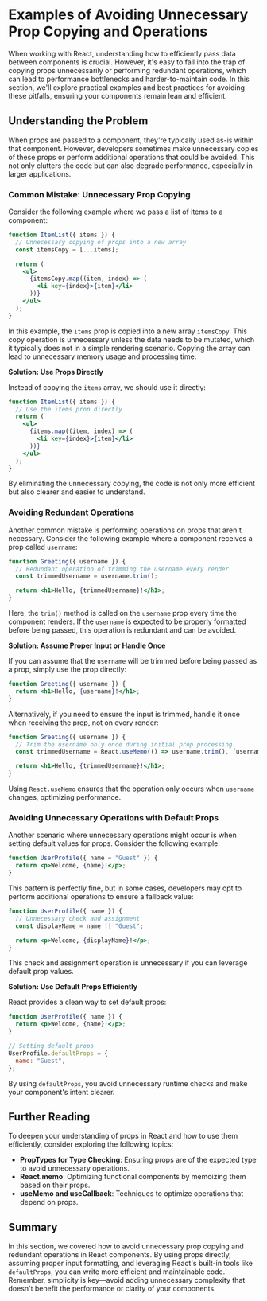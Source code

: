 # Examples of Avoiding Unnecessary Prop Copying and Operations

When working with React, understanding how to efficiently pass data between components is crucial. However, it's easy to fall into the trap of copying props unnecessarily or performing redundant operations, which can lead to performance bottlenecks and harder-to-maintain code. In this section, we'll explore practical examples and best practices for avoiding these pitfalls, ensuring your components remain lean and efficient.

## Understanding the Problem

When props are passed to a component, they're typically used as-is within that component. However, developers sometimes make unnecessary copies of these props or perform additional operations that could be avoided. This not only clutters the code but can also degrade performance, especially in larger applications.

### Common Mistake: Unnecessary Prop Copying

Consider the following example where we pass a list of items to a component:

```jsx
function ItemList({ items }) {
  // Unnecessary copying of props into a new array
  const itemsCopy = [...items];

  return (
    <ul>
      {itemsCopy.map((item, index) => (
        <li key={index}>{item}</li>
      ))}
    </ul>
  );
}
```

In this example, the `items` prop is copied into a new array `itemsCopy`. This copy operation is unnecessary unless the data needs to be mutated, which it typically does not in a simple rendering scenario. Copying the array can lead to unnecessary memory usage and processing time.

**Solution: Use Props Directly**

Instead of copying the `items` array, we should use it directly:

```jsx
function ItemList({ items }) {
  // Use the items prop directly
  return (
    <ul>
      {items.map((item, index) => (
        <li key={index}>{item}</li>
      ))}
    </ul>
  );
}
```

By eliminating the unnecessary copying, the code is not only more efficient but also clearer and easier to understand.

### Avoiding Redundant Operations

Another common mistake is performing operations on props that aren't necessary. Consider the following example where a component receives a prop called `username`:

```jsx
function Greeting({ username }) {
  // Redundant operation of trimming the username every render
  const trimmedUsername = username.trim();

  return <h1>Hello, {trimmedUsername}!</h1>;
}
```

Here, the `trim()` method is called on the `username` prop every time the component renders. If the `username` is expected to be properly formatted before being passed, this operation is redundant and can be avoided.

**Solution: Assume Proper Input or Handle Once**

If you can assume that the `username` will be trimmed before being passed as a prop, simply use the prop directly:

```jsx
function Greeting({ username }) {
  return <h1>Hello, {username}!</h1>;
}
```

Alternatively, if you need to ensure the input is trimmed, handle it once when receiving the prop, not on every render:

```jsx
function Greeting({ username }) {
  // Trim the username only once during initial prop processing
  const trimmedUsername = React.useMemo(() => username.trim(), [username]);

  return <h1>Hello, {trimmedUsername}!</h1>;
}
```

Using `React.useMemo` ensures that the operation only occurs when `username` changes, optimizing performance.

### Avoiding Unnecessary Operations with Default Props

Another scenario where unnecessary operations might occur is when setting default values for props. Consider the following example:

```jsx
function UserProfile({ name = "Guest" }) {
  return <p>Welcome, {name}!</p>;
}
```

This pattern is perfectly fine, but in some cases, developers may opt to perform additional operations to ensure a fallback value:

```jsx
function UserProfile({ name }) {
  // Unnecessary check and assignment
  const displayName = name || "Guest";

  return <p>Welcome, {displayName}!</p>;
}
```

This check and assignment operation is unnecessary if you can leverage default prop values.

**Solution: Use Default Props Efficiently**

React provides a clean way to set default props:

```jsx
function UserProfile({ name }) {
  return <p>Welcome, {name}!</p>;
}

// Setting default props
UserProfile.defaultProps = {
  name: "Guest",
};
```

By using `defaultProps`, you avoid unnecessary runtime checks and make your component's intent clearer.

## Further Reading

To deepen your understanding of props in React and how to use them efficiently, consider exploring the following topics:

- **PropTypes for Type Checking**: Ensuring props are of the expected type to avoid unnecessary operations.
- **React.memo**: Optimizing functional components by memoizing them based on their props.
- **useMemo and useCallback**: Techniques to optimize operations that depend on props.

## Summary

In this section, we covered how to avoid unnecessary prop copying and redundant operations in React components. By using props directly, assuming proper input formatting, and leveraging React's built-in tools like `defaultProps`, you can write more efficient and maintainable code. Remember, simplicity is key—avoid adding unnecessary complexity that doesn't benefit the performance or clarity of your components.
